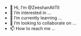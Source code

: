 - 👋 Hi, I’m @ZeeshanAliTll
- 👀 I’m interested in ...
- 🌱 I’m currently learning ...
- 💞️ I’m looking to collaborate on ...
- 📫 How to reach me ...

<!---
ZeeshanAliTll/ZeeshanAliTll is a ✨ special ✨ repository because its `README.md` (this file) appears on your GitHub profile.
You can click the Preview link to take a look at your changes.
--->

